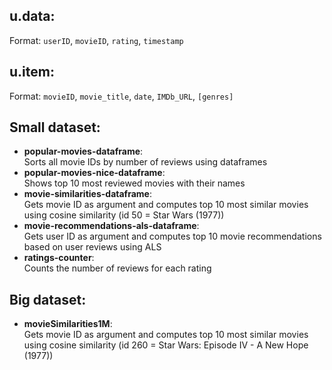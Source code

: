 ## u.data:
Format: `userID`, `movieID`, `rating`, `timestamp`
## u.item:
Format: `movieID`, `movie_title`, `date`, `IMDb_URL`, `[genres]`
## Small dataset:
- **popular-movies-dataframe**:\
  Sorts all movie IDs by number of reviews using dataframes
- **popular-movies-nice-dataframe**:\
  Shows top 10 most reviewed movies with their names
- **movie-similarities-dataframe**:\
  Gets movie ID as argument and computes top 10 most similar movies using cosine similarity (id 50 = Star Wars (1977))
- **movie-recommendations-als-dataframe**:\
  Gets user ID as argument and computes top 10 movie recommendations based on user reviews using ALS
- **ratings-counter**:\
  Counts the number of reviews for each rating

## Big dataset:
- **movieSimilarities1M**:\
  Gets movie ID as argument and computes top 10 most similar movies using cosine similarity (id 260 = Star Wars: Episode IV - A New Hope (1977))